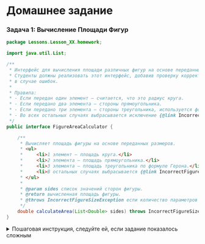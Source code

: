 # Домашнее задание

### Задача 1: Вычисление Площади Фигур

```java
package Lessons.Lesson_XX.homework;

import java.util.List;

/**
 * Интерфейс для вычисления площади различных фигур на основе переданных параметров.
 * Студенты должны реализовать этот интерфейс, добавив проверку корректности длины списка и выброс собственного исключения
 * в случае ошибок.
 *
 * Правила:
 * - Если передан один элемент — считается, что это радиус круга.
 * - Если передано два элемента — стороны прямоугольника.
 * - Если передано три элемента — стороны треугольника, используется формула Герона.
 * - Во всех остальных случаях выбрасывается исключение {@link IncorrectFigureSizeException}.
 */
public interface FigureAreaCalculator {

    /**
     * Вычисляет площадь фигуры на основе переданных размеров.
     * <ul>
     *     <li>1 элемент — площадь круга.</li>
     *     <li>2 элемента — площадь прямоугольника.</li>
     *     <li>3 элемента — площадь треугольника по формуле Герона.</li>
     *     <li>В остальных случаях выбрасывается {@link IncorrectFigureSizeException}.</li>
     * </ul>
     *
     * @param sides список значений сторон фигуры.
     * @return вычисленная площадь фигуры.
     * @throws IncorrectFigureSizeException если количество параметров некорректно.
     */
    double calculateArea(List<Double> sides) throws IncorrectFigureSizeException;
}
```

<details>
<summary>Пошаговая инструкция, следуйте ей, если задание показалось сложным</summary>
## **Инструкция по решению задачи: Вычисление площади фигур**

### **Шаг 1: Создать собственное исключение**

Создай класс `IncorrectFigureSizeException`, который наследуется от `Exception`.  
Добавь конструктор с параметром `String message` и передай его в родительский конструктор через `super(message)`.

Пример:
#CODE
public class IncorrectFigureSizeException extends Exception {
public IncorrectFigureSizeException(String message) {
super(message);
}
}
#CODE

---

### **Шаг 2: Создать интерфейс**

Создай интерфейс `FigureAreaCalculator` с методом:  
`double calculateArea(List<Double> sides) throws IncorrectFigureSizeException;`

---

### **Шаг 3: Создать класс, реализующий интерфейс**

Создай класс `FigureAreaCalculatorImpl`, реализующий интерфейс.  
Внутри метода `calculateArea()` реализуй логику в зависимости от количества переданных сторон:

- **1 элемент** → считается как радиус круга.  
  Формула: `Math.PI * r * r`
- **2 элемента** → прямоугольник, стороны `a` и `b`.  
  Формула: `a * b`
- **3 элемента** → треугольник, стороны `a`, `b`, `c`.  
  Используй формулу Герона:
    - `s = (a + b + c) / 2`
    - `area = Math.sqrt(s * (s - a) * (s - b) * (s - c))`
- **Иное количество элементов** → выбрось `IncorrectFigureSizeException`

---

### **Шаг 4: Обработка ошибок**

При вызове метода `calculateArea()` используй конструкцию `try-catch`,  
чтобы перехватить возможное исключение `IncorrectFigureSizeException`.

---

### **Шаг 5: Протестировать**

Проверь реализацию на разных примерах:

- `List.of(5.0)` → площадь круга
- `List.of(4.0, 6.0)` → площадь прямоугольника
- `List.of(3.0, 4.0, 5.0)` → площадь треугольника
- `List.of(1.0, 2.0, 3.0, 4.0)` → должно выбросить исключение

</details>